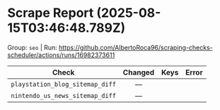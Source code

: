 # Scrape Report (2025-08-15T03:46:48.789Z)

Group: `seo`  |  Run: https://github.com/AlbertoRoca96/scraping-checks-scheduler/actions/runs/16982373611

| Check | Changed | Keys | Error |
|---|:---:|:--|:--|
| `playstation_blog_sitemap_diff` | — |  |  |
| `nintendo_us_news_sitemap_diff` | — |  |  |
